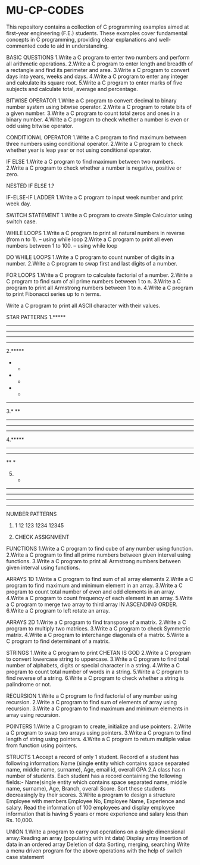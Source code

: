 # MU-CP-CODES
This repository contains a collection of C programming examples aimed at first-year engineering (F.E.) students. These examples cover fundamental concepts in C programming, providing clear explanations and well-commented code to aid in understanding.

BASIC QUESTIONS
1.Write a C program to enter two numbers and perform all arithmetic operations.
2.Write a C program to enter length and breadth of a rectangle and find its perimeter and area.
3.Write a C program to convert days into years, weeks and days.
4.Write a C program to enter any integer and calculate its square root.
5.Write a C program to enter marks of five subjects and calculate total, average and percentage.

BITWISE OPERATOR
1.Write a C program to convert decimal to binary number system using bitwise operator.
2.Write a C program to rotate bits of a given number.
3.Write a C program to count total zeros and ones in a binary number.
4.Write a C program to check whether a number is even or odd using bitwise operator.

CONDITIONAL OPERATOR
1.Write a C program to find maximum between three numbers using conditional operator.
2.Write a C program to check whether year is leap year or not using conditional operator.

IF ELSE
1.Write a C program to find maximum between two numbers.
2.Write a C program to check whether a number is negative, positive or zero.

NESTED IF ELSE
1.?

IF-ELSE-IF LADDER
1.Write a C program to input week number and print week day.

SWITCH STATEMENT
1.Write a C program to create Simple Calculator using switch case.

WHILE LOOPS
1.Write a C program to print all natural numbers in reverse (from n to 1). – using while loop
2.Write a C program to print all even numbers between 1 to 100. – using while loop

DO WHILE LOOPS
1.Write a C program to count number of digits in a number.
2.Write a C program to swap first and last digits of a number.

FOR LOOPS
1.Write a C program to calculate factorial of a number.
2.Write a C program to find sum of all prime numbers between 1 to n.
3.Write a C program to print all Armstrong numbers between 1 to n.
4.Write a C program to print Fibonacci series up to n terms.

Write a C program to print all ASCII character with their values.

STAR PATTERNS
1.*****
  *****
  *****
  *****
  *****
  
2.*****
  *   *
  *   *
  *   *
  *****

3.*
  **
  ***
  ****
  *****
  
4.*****
  ****
  ***
  **
  *
  
5.  *
   ***
  *****
 *******
*********

NUMBER PATTERNS
1.  1
    12
    123
    1234
    12345

2. CHECK ASSIGNMENT

FUNCTIONS
1.Write a C program to find cube of any number using function.
2.Write a C program to find all prime numbers between given interval using functions.
3.Write a C program to print all Armstrong numbers between given interval using functions.

ARRAYS 1D
1.Write a C program to find sum of all array elements
2.Write a C program to find maximum and minimum element in an array.
3.Write a C program to count total number of even and odd elements in an array.
4.Write a C program to count frequency of each element in an array.
5.Write a C program to merge two array to third array IN ASCENDING ORDER.
6.Write a C program to left rotate an array.

ARRAYS 2D
1.Write a C program to find transpose of a matrix.
2.Write a C program to multiply two matrices.
3.Write a C program to check Symmetric matrix.
4.Write a C program to interchange diagonals of a matrix.
5.Write a C program to find determinant of a matrix.

STRINGS
1.Write a C program to print CHETAN IS GOD
2.Write a C program to convert lowercase string to uppercase.
3.Write a C program to find total number of alphabets, digits or special character in a string.
4.Write a C program to count total number of words in a string.
5.Write a C program to find reverse of a string.
6.Write a C program to check whether a string is palindrome or not.

RECURSION
1.Write a C program to find factorial of any number using recursion.
2.Write a C program to find sum of elements of array using recursion.
3.Write a C program to find maximum and minimum elements in array using recursion.

POINTERS
1.Write a C program to create, initialize and use pointers.
2.Write a C program to swap two arrays using pointers.
3.Write a C program to find length of string using pointers.
4.Write a C program to return multiple value from function using pointers.

STRUCTS
1.Accept a record of only 1 student. Record of a student has following information: Name (single entity which contains space separated name, middle name, surname), Age, email id, overall GPA
2.A class has n number of students. Each student has a record containing the following fields:- Name(single entity which contains space separated name, middle name, surname), Age, Branch, overall Score. Sort these students decreasingly by their scores.
3.Write a program to design a structure Employee with members Employee No, Employee Name, Experience and salary. Read the information of 100 employees and display employee information that is having 5 years or more experience and salary less than Rs. 10,000.

UNION
1.Write a program to carry out operations on a single dimensional array:Reading an array (populating with int data) 
                                                                        Display array
                                                                        Insertion of data in an ordered array
                                                                        Deletion of data
                                                                        Sorting, merging, searching
Write a menu driven program for the above operations with the help of switch case statement

